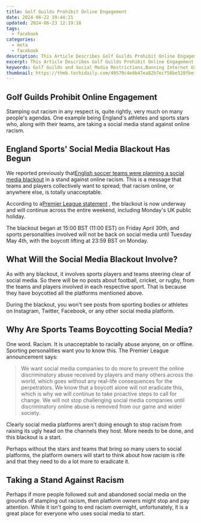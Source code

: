 ```yaml
---
title: Golf Guilds Prohibit Online Engagement
date: 2024-06-22 19:44:21
updated: 2024-06-23 12:19:18
tags:
  - facebook
categories:
  - meta
  - facebook
description: This Article Describes Golf Guilds Prohibit Online Engagement
excerpt: This Article Describes Golf Guilds Prohibit Online Engagement
keywords: Golf Guilds and Social Media Restrictions,Banning Internet Use in Golf Associations,Professional Golf Players' No-Internet Policy,Online Activity Limitations by Sports Guilds,Impact of Technology on Traditional Golf Clubs,Digital Disconnect in Elite Golf Circles,Golfing Communities and Internet Exclusion Policies
thumbnail: https://thmb.techidaily.com/49570c4e8b47ea82b7ecf56be528fbefc2ec46d8620a3399012917fa562508d1.jpg
---
```


## Golf Guilds Prohibit Online Engagement

 Stamping out racism in any respect is, quite rightly, very much on many people's agendas. One example being England's athletes and sports stars who, along with their teams, are taking a social media stand against online racism.

## England Sports' Social Media Blackout Has Begun

 We reported previously that[English soccer teams were planning a social media blackout](https://www.makeuseof.com/english-soccer-teams-are-boycotting-social-media-over-online-abuse/) in a stand against online racism. This is a message that teams and players collectively want to spread; that racism online, or anywhere else, is totally unacceptable.

 According to a[Premier League statement](https://www.premierleague.com/news/2122300) , the blackout is now underway and will continue across the entire weekend, including Monday's UK public holiday.

 The blackout began at 15:00 BST (11:00 EST) on Friday April 30th, and sports personalities involved will not be back on social media until Tuesday May 4th, with the boycott lifting at 23:59 BST on Monday.

## What Will the Social Media Blackout Involve?

 As with any blackout, it involves sports players and teams steering clear of social media. So there will be no posts about football, cricket, or rugby, from the teams and players involved in each respective sport. That is because they have boycotted all the platforms mentioned above.

 During the blackout, you won't see posts from sporting bodies or athletes on Instagram, Twitter, Facebook, or any other social media platform.

## Why Are Sports Teams Boycotting Social Media?

 One word. Racism. It is unacceptable to racially abuse anyone, on or offline. Sporting personalities want you to know this. The Premier League announcement says:

> We want social media companies to do more to prevent the online discriminatory abuse received by players and many others across the world, which goes without any real-life consequences for the perpetrators. We know that a boycott alone will not eradicate this, which is why we will continue to take proactive steps to call for change. We will not stop challenging social media companies until discriminatory online abuse is removed from our game and wider society.

 Clearly social media platforms aren't doing enough to stop racism from raising its ugly head on the channels they host. More needs to be done, and this blackout is a start.

 Perhaps without the stars and teams that bring so many users to social platforms, the platform owners will start to think about how racism is rife and that they need to do a lot more to eradicate it.

## Taking a Stand Against Racism

 Perhaps if more people followed suit and abandoned social media on the grounds of stamping out racism, then platform owners might stop and pay attention. While it isn't going to end racism overnight, unfortunately, it is a great place for everyone who uses social media to start.


<ins class="adsbygoogle"
     style="display:block"
     data-ad-format="autorelaxed"
     data-ad-client="ca-pub-7571918770474297"
     data-ad-slot="1223367746"></ins>



<ins class="adsbygoogle"
     style="display:block"
     data-ad-client="ca-pub-7571918770474297"
     data-ad-slot="8358498916"
     data-ad-format="auto"
     data-full-width-responsive="true"></ins>
